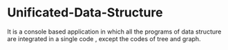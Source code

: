 # Unificated-Data-Structure
It is a console based application in which all the programs of data structure are integrated in a single code , except the codes of tree and graph.
